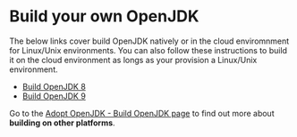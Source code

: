 # Build your own OpenJDK

The below links cover build OpenJDK natively or in the cloud enviromnment for Linux/Unix environments. You can also follow these instructions to build it on the cloud environment as longs as your provision a Linux/Unix environment.

* [Build OpenJDK 8](build_openjdk_8.md)
* [Build OpenJDK 9](build_openjdk_9.md)

Go to the [Adopt OpenJDK - Build OpenJDK  page](https://java.net/projects/adoptopenjdk/pages/WhatToWorkOnForOpenJDK#Build_OpenJDK) to find out more about **building on other platforms**.